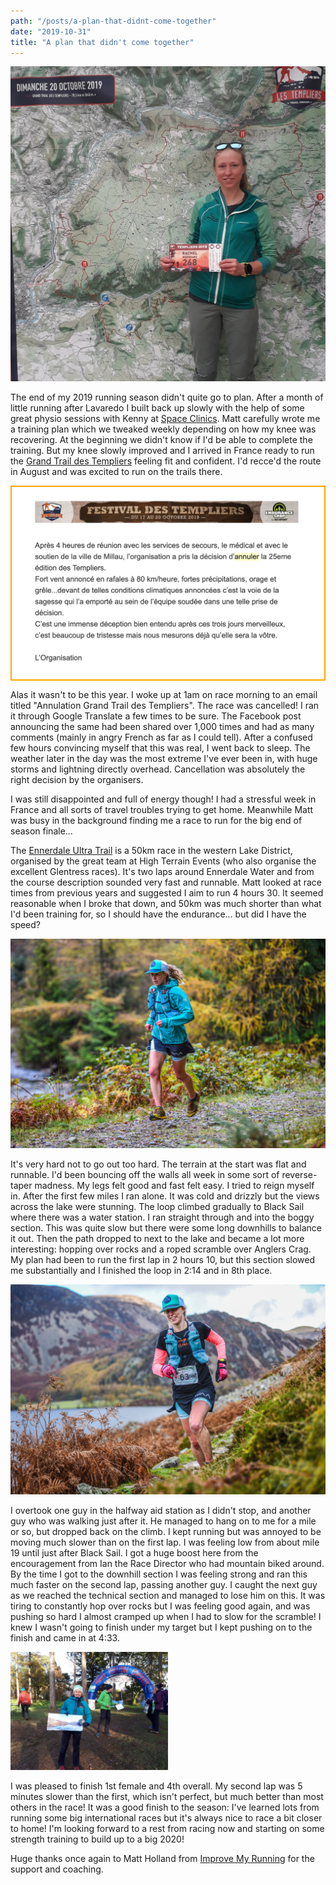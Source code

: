 ```yaml
---
path: "/posts/a-plan-that-didnt-come-together"
date: "2019-10-31"
title: "A plan that didn't come together"
---
```


![Templiers registration](../images/a-plan-that-didnt-come-together/templiers_number.jpg)

The end of my 2019 running season didn't quite go to plan. After a month of little running after Lavaredo I built back up slowly with the help of some great physio sessions with Kenny at [Space Clinics](https://spaceclinics.co.uk/). Matt carefully wrote me a training plan which we tweaked weekly depending on how my knee was recovering. At the beginning we didn't know if I'd be able to complete the training. But my knee slowly improved and I arrived in France ready to run the [Grand Trail des Templiers](https://www.festivaldestempliers.com/courses/templiers/) feeling fit and confident. I'd recce'd the route in August and was excited to run on the trails there.

<!-- end -->

<div class="inline-image-left" style="border: 2px solid orange">
    <img src="../images/a-plan-that-didnt-come-together/cancellation.png" alt="cancellation email"/>
</div>

Alas it wasn't to be this year. I woke up at 1am on race morning to an email titled "Annulation Grand Trail des Templiers". The race was cancelled! I ran it through Google Translate a few times to be sure. The Facebook post announcing the same had been shared over 1,000 times and had as many comments (mainly in angry French as far as I could tell). After a confused few hours convincing myself that this was real, I went back to sleep. The weather later in the day was the most extreme I've ever been in, with huge storms and lightning directly overhead. Cancellation was absolutely the right decision by the organisers.

I was still disappointed and full of energy though! I had a stressful week in France and all sorts of travel troubles trying to get home. Meanwhile Matt was busy in the background finding me a race to run for the big end of season finale...

The [Ennerdale Ultra Trail](https://www.highterrainevents.co.uk/ennerdale-ultra-trail) is a 50km race in the western Lake District, organised by the great team at High Terrain Events (who also organise the excellent Glentress races). It's two laps around Ennerdale Water and from the course description sounded very fast and runnable.  Matt looked at race times from previous years and suggested I aim to run 4 hours 30. It seemed reasonable when I broke that down, and 50km was much shorter than what I'd been training for, so I should have the endurance... but did I have the speed?

![Start of the race](../images/a-plan-that-didnt-come-together/ennerdale_1.jpg "📷 https://www.granddayoutphotography.co.uk/")

It's very hard not to go out too hard. The terrain at the start was flat and runnable. I'd been bouncing off the walls all week in some sort of reverse-taper madness. My legs felt good and fast felt easy. I tried to reign myself in. After the first few miles I ran alone. It was cold and drizzly but the views across the lake were stunning. The loop climbed gradually to Black Sail where there was a water station. I ran straight through and into the boggy section. This was quite slow but there were some long downhills to balance it out. Then the path dropped to next to the lake and became a lot more interesting: hopping over rocks and a roped scramble over Anglers Crag. My plan had been to run the first lap in 2 hours 10, but this section slowed me substantially and I finished the loop in 2:14 and in 8th place.

![The rocky section](../images/a-plan-that-didnt-come-together/ennerdale_2.jpg "📷 https://www.granddayoutphotography.co.uk/")

I overtook one guy in the halfway aid station as I didn't stop, and another guy who was walking just after it. He managed to hang on to me for a mile or so, but dropped back on the climb. I kept running but was annoyed to be moving much slower than on the first lap. I was feeling low from about mile 19 until just after Black Sail. I got a huge boost here from the encouragement from Ian the Race Director who had mountain biked around. By the time I got to the downhill section I was feeling strong and ran this much faster on the second lap, passing another guy. I caught the next guy as we reached the technical section and managed to lose him on this. It was tiring to constantly hop over rocks but I was feeling good again, and was pushing so hard I almost cramped up when I had to slow for the scramble! I knew I wasn't going to finish under my target but I kept pushing on to the finish and came in at 4:33.

<div class="inline-image-left" style="width: 50%">
    <img src="../images/a-plan-that-didnt-come-together/prizes.jpg" alt="happy with my prize"/>
</div>

I was pleased to finish 1st female and 4th overall. My second lap was 5 minutes slower than the first, which isn't perfect, but much better than most others in the race! It was a good finish to the season: I've learned lots from running some big international races but it's always nice to race a bit closer to home! I'm looking forward to a rest from racing now and starting on some strength training to build up to a big 2020!

Huge thanks once again to Matt Holland from [Improve My Running](https://improvemyrunning.com/) for the support and coaching.


